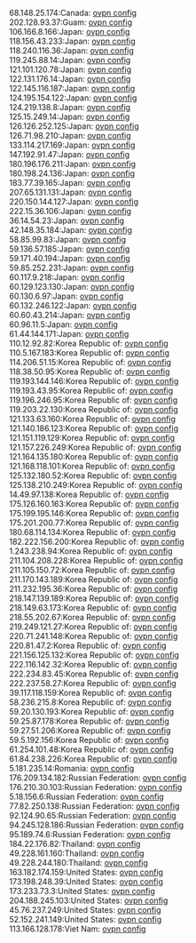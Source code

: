68.148.25.174:Canada: [ovpn config](vpn/68_148_25_174.ovpn)  
202.128.93.37:Guam: [ovpn config](vpn/202_128_93_37.ovpn)  
106.166.8.166:Japan: [ovpn config](vpn/106_166_8_166.ovpn)  
118.156.43.233:Japan: [ovpn config](vpn/118_156_43_233.ovpn)  
118.240.116.36:Japan: [ovpn config](vpn/118_240_116_36.ovpn)  
119.245.88.14:Japan: [ovpn config](vpn/119_245_88_14.ovpn)  
121.101.120.78:Japan: [ovpn config](vpn/121_101_120_78.ovpn)  
122.131.176.14:Japan: [ovpn config](vpn/122_131_176_14.ovpn)  
122.145.116.187:Japan: [ovpn config](vpn/122_145_116_187.ovpn)  
124.195.154.122:Japan: [ovpn config](vpn/124_195_154_122.ovpn)  
124.219.138.8:Japan: [ovpn config](vpn/124_219_138_8.ovpn)  
125.15.249.14:Japan: [ovpn config](vpn/125_15_249_14.ovpn)  
126.126.252.125:Japan: [ovpn config](vpn/126_126_252_125.ovpn)  
126.71.98.210:Japan: [ovpn config](vpn/126_71_98_210.ovpn)  
133.114.217.169:Japan: [ovpn config](vpn/133_114_217_169.ovpn)  
147.192.91.47:Japan: [ovpn config](vpn/147_192_91_47.ovpn)  
180.196.176.211:Japan: [ovpn config](vpn/180_196_176_211.ovpn)  
180.198.24.136:Japan: [ovpn config](vpn/180_198_24_136.ovpn)  
183.77.39.165:Japan: [ovpn config](vpn/183_77_39_165.ovpn)  
207.65.131.131:Japan: [ovpn config](vpn/207_65_131_131.ovpn)  
220.150.144.127:Japan: [ovpn config](vpn/220_150_144_127.ovpn)  
222.15.36.106:Japan: [ovpn config](vpn/222_15_36_106.ovpn)  
36.14.54.23:Japan: [ovpn config](vpn/36_14_54_23.ovpn)  
42.148.35.184:Japan: [ovpn config](vpn/42_148_35_184.ovpn)  
58.85.99.83:Japan: [ovpn config](vpn/58_85_99_83.ovpn)  
59.136.57.185:Japan: [ovpn config](vpn/59_136_57_185.ovpn)  
59.171.40.194:Japan: [ovpn config](vpn/59_171_40_194.ovpn)  
59.85.252.231:Japan: [ovpn config](vpn/59_85_252_231.ovpn)  
60.117.9.218:Japan: [ovpn config](vpn/60_117_9_218.ovpn)  
60.129.123.130:Japan: [ovpn config](vpn/60_129_123_130.ovpn)  
60.130.6.97:Japan: [ovpn config](vpn/60_130_6_97.ovpn)  
60.132.246.122:Japan: [ovpn config](vpn/60_132_246_122.ovpn)  
60.60.43.214:Japan: [ovpn config](vpn/60_60_43_214.ovpn)  
60.96.11.5:Japan: [ovpn config](vpn/60_96_11_5.ovpn)  
61.44.144.171:Japan: [ovpn config](vpn/61_44_144_171.ovpn)  
110.12.92.82:Korea Republic of: [ovpn config](vpn/110_12_92_82.ovpn)  
110.5.167.183:Korea Republic of: [ovpn config](vpn/110_5_167_183.ovpn)  
114.206.51.15:Korea Republic of: [ovpn config](vpn/114_206_51_15.ovpn)  
118.38.50.95:Korea Republic of: [ovpn config](vpn/118_38_50_95.ovpn)  
119.193.144.146:Korea Republic of: [ovpn config](vpn/119_193_144_146.ovpn)  
119.193.43.95:Korea Republic of: [ovpn config](vpn/119_193_43_95.ovpn)  
119.196.246.95:Korea Republic of: [ovpn config](vpn/119_196_246_95.ovpn)  
119.203.22.130:Korea Republic of: [ovpn config](vpn/119_203_22_130.ovpn)  
121.133.63.160:Korea Republic of: [ovpn config](vpn/121_133_63_160.ovpn)  
121.140.186.123:Korea Republic of: [ovpn config](vpn/121_140_186_123.ovpn)  
121.151.119.129:Korea Republic of: [ovpn config](vpn/121_151_119_129.ovpn)  
121.157.226.249:Korea Republic of: [ovpn config](vpn/121_157_226_249.ovpn)  
121.164.135.180:Korea Republic of: [ovpn config](vpn/121_164_135_180.ovpn)  
121.168.118.101:Korea Republic of: [ovpn config](vpn/121_168_118_101.ovpn)  
125.132.180.52:Korea Republic of: [ovpn config](vpn/125_132_180_52.ovpn)  
125.138.210.249:Korea Republic of: [ovpn config](vpn/125_138_210_249.ovpn)  
14.49.97.138:Korea Republic of: [ovpn config](vpn/14_49_97_138.ovpn)  
175.126.160.163:Korea Republic of: [ovpn config](vpn/175_126_160_163.ovpn)  
175.199.195.146:Korea Republic of: [ovpn config](vpn/175_199_195_146.ovpn)  
175.201.200.77:Korea Republic of: [ovpn config](vpn/175_201_200_77.ovpn)  
180.68.114.134:Korea Republic of: [ovpn config](vpn/180_68_114_134.ovpn)  
182.222.156.200:Korea Republic of: [ovpn config](vpn/182_222_156_200.ovpn)  
1.243.238.94:Korea Republic of: [ovpn config](vpn/1_243_238_94.ovpn)  
211.104.208.228:Korea Republic of: [ovpn config](vpn/211_104_208_228.ovpn)  
211.105.150.72:Korea Republic of: [ovpn config](vpn/211_105_150_72.ovpn)  
211.170.143.189:Korea Republic of: [ovpn config](vpn/211_170_143_189.ovpn)  
211.232.195.36:Korea Republic of: [ovpn config](vpn/211_232_195_36.ovpn)  
218.147.139.189:Korea Republic of: [ovpn config](vpn/218_147_139_189.ovpn)  
218.149.63.173:Korea Republic of: [ovpn config](vpn/218_149_63_173.ovpn)  
218.55.202.67:Korea Republic of: [ovpn config](vpn/218_55_202_67.ovpn)  
219.249.121.27:Korea Republic of: [ovpn config](vpn/219_249_121_27.ovpn)  
220.71.241.148:Korea Republic of: [ovpn config](vpn/220_71_241_148.ovpn)  
220.81.47.2:Korea Republic of: [ovpn config](vpn/220_81_47_2.ovpn)  
221.156.125.132:Korea Republic of: [ovpn config](vpn/221_156_125_132.ovpn)  
222.116.142.32:Korea Republic of: [ovpn config](vpn/222_116_142_32.ovpn)  
222.234.83.45:Korea Republic of: [ovpn config](vpn/222_234_83_45.ovpn)  
222.237.58.27:Korea Republic of: [ovpn config](vpn/222_237_58_27.ovpn)  
39.117.118.159:Korea Republic of: [ovpn config](vpn/39_117_118_159.ovpn)  
58.236.215.8:Korea Republic of: [ovpn config](vpn/58_236_215_8.ovpn)  
59.20.130.193:Korea Republic of: [ovpn config](vpn/59_20_130_193.ovpn)  
59.25.87.178:Korea Republic of: [ovpn config](vpn/59_25_87_178.ovpn)  
59.27.51.206:Korea Republic of: [ovpn config](vpn/59_27_51_206.ovpn)  
59.5.192.156:Korea Republic of: [ovpn config](vpn/59_5_192_156.ovpn)  
61.254.101.48:Korea Republic of: [ovpn config](vpn/61_254_101_48.ovpn)  
61.84.238.226:Korea Republic of: [ovpn config](vpn/61_84_238_226.ovpn)  
5.181.235.14:Romania: [ovpn config](vpn/5_181_235_14.ovpn)  
176.209.134.182:Russian Federation: [ovpn config](vpn/176_209_134_182.ovpn)  
176.210.30.103:Russian Federation: [ovpn config](vpn/176_210_30_103.ovpn)  
5.18.156.6:Russian Federation: [ovpn config](vpn/5_18_156_6.ovpn)  
77.82.250.138:Russian Federation: [ovpn config](vpn/77_82_250_138.ovpn)  
92.124.90.65:Russian Federation: [ovpn config](vpn/92_124_90_65.ovpn)  
94.245.128.186:Russian Federation: [ovpn config](vpn/94_245_128_186.ovpn)  
95.189.74.6:Russian Federation: [ovpn config](vpn/95_189_74_6.ovpn)  
184.22.176.82:Thailand: [ovpn config](vpn/184_22_176_82.ovpn)  
49.228.161.160:Thailand: [ovpn config](vpn/49_228_161_160.ovpn)  
49.228.244.180:Thailand: [ovpn config](vpn/49_228_244_180.ovpn)  
163.182.174.159:United States: [ovpn config](vpn/163_182_174_159.ovpn)  
173.198.248.39:United States: [ovpn config](vpn/173_198_248_39.ovpn)  
173.233.73.3:United States: [ovpn config](vpn/173_233_73_3.ovpn)  
204.188.245.103:United States: [ovpn config](vpn/204_188_245_103.ovpn)  
45.76.237.249:United States: [ovpn config](vpn/45_76_237_249.ovpn)  
52.152.241.149:United States: [ovpn config](vpn/52_152_241_149.ovpn)  
113.166.128.178:Viet Nam: [ovpn config](vpn/113_166_128_178.ovpn)  
